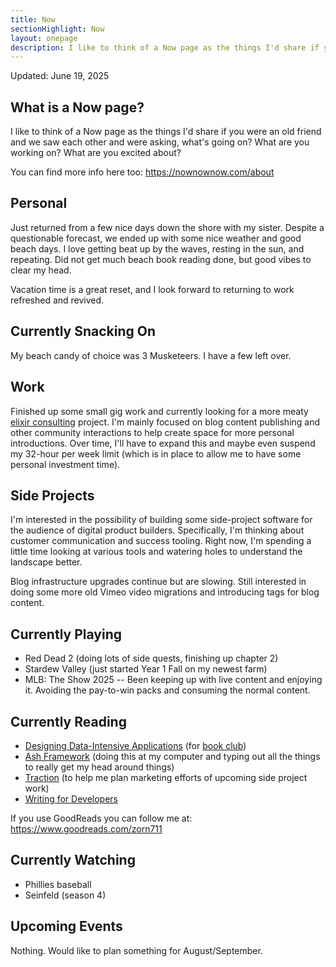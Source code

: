 ```yaml
---
title: Now
sectionHighlight: Now
layout: onepage
description: I like to think of a Now page as the things I'd share if you were an old friend and we saw each other and were asking, what's going on? What are you working on? What are you excited about?
---
```


Updated: June 19, 2025

## What is a Now page?

I like to think of a Now page as the things I'd share if you were an old friend and we saw each other and were asking, what's going on? What are you working on? What are you excited about?

You can find more info here too: <https://nownownow.com/about>

## Personal

Just returned from a few nice days down the shore with my sister. Despite a questionable forecast, we ended up with some nice weather and good beach days. I love getting beat up by the waves, resting in the sun, and repeating. Did not get much beach book reading done, but good vibes to clear my head.

Vacation time is a great reset, and I look forward to returning to work refreshed and revived.

## Currently Snacking On

My beach candy of choice was 3 Musketeers. I have a few left over.

## Work

Finished up some small gig work and currently looking for a more meaty [elixir consulting](/elixir-consulting/) project. I'm mainly focused on blog content publishing and other community interactions to help create space for more personal introductions. Over time, I'll have to expand this and maybe even suspend my 32-hour per week limit (which is in place to allow me to have some personal investment time).

## Side Projects

I'm interested in the possibility of building some side-project software for the audience of digital product builders. Specifically, I'm thinking about customer communication and success tooling. Right now, I'm spending a little time looking at various tools and watering holes to understand the landscape better.

Blog infrastructure upgrades continue but are slowing. Still interested in doing some more old Vimeo video migrations and introducing tags for blog content.

## Currently Playing

- Red Dead 2 (doing lots of side quests, finishing up chapter 2)
- Stardew Valley (just started Year 1 Fall on my newest farm)
- MLB: The Show 2025 -- Been keeping up with live content and enjoying it. Avoiding the pay-to-win packs and consuming the normal content.

## Currently Reading

- [Designing Data-Intensive Applications](https://dataintensive.net/buy.html) (for [book club](https://elixirbookclub.github.io/website/))
- [Ash Framework](https://pragprog.com/titles/ldash/ash-framework/) (doing this at my computer and typing out all the things to really get my head around things)
- [Traction](https://www.goodreads.com/book/show/25768015-traction) (to help me plan marketing efforts of upcoming side project work)
- [Writing for Developers](https://www.manning.com/books/writing-for-developers)

If you use GoodReads you can follow me at: <https://www.goodreads.com/zorn711>

## Currently Watching

- Phillies baseball
- Seinfeld (season 4)

## Upcoming Events

Nothing. Would like to plan something for August/September.
